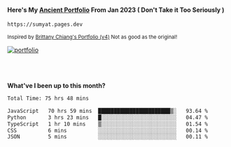 #### Here's My [Ancient Portfolio](https://sumyat.pages.dev) From Jan 2023 ( Don't Take it Too Seriously ) 
````bash
https://sumyat.pages.dev 
````

<sub>Inspired by [Brittany Chiang's Portfolio (v4)](https://v4.brittanychiang.com/) Not as good as the original!</sub>


<a href='https://sumyat.pages.dev/'>
    <img src='https://github.com/sumyat-aung/sumyat-aung/assets/108873224/c9b4f2be-c585-4dd3-84e1-692c3854a6d8' alt='portfolio' align='center' />
</a>


<br />
<br />


<br />
<br />

**What've I been up to this month?**

<!--START_SECTION:waka-->

```txt
Total Time: 75 hrs 48 mins

JavaScript   70 hrs 59 mins  ███████████████████████▒░   93.64 %
Python       3 hrs 23 mins   █░░░░░░░░░░░░░░░░░░░░░░░░   04.47 %
TypeScript   1 hr 10 mins    ▒░░░░░░░░░░░░░░░░░░░░░░░░   01.54 %
CSS          6 mins          ░░░░░░░░░░░░░░░░░░░░░░░░░   00.14 %
JSON         5 mins          ░░░░░░░░░░░░░░░░░░░░░░░░░   00.11 %
```

<!--END_SECTION:waka-->




